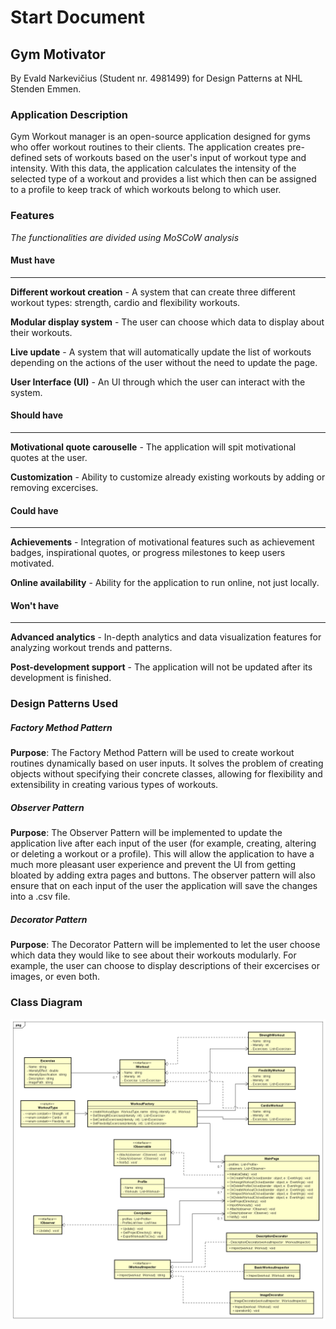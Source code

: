 # Start Document

## Gym Motivator

By Evald Narkevičius (Student nr. 4981499) for Design Patterns at NHL Stenden Emmen.

### Application Description

Gym Workout manager is an open-source application designed for gyms who offer workout routines to their clients. The application creates pre-defined sets of workouts based on the user's input of workout type and intensity. With this data, the application calculates the intensity of the selected type of a workout and provides a list which then can be assigned to a profile to keep track of which workouts belong to which user.

### Features
_The functionalities are divided using MoSCoW analysis_
#### Must have
---
**Different workout creation** - A system that can create three different workout types: strength, cardio and flexibility workouts.

**Modular display system** - The user can choose which data to display about their workouts.

**Live update** - A system that will automatically update the list of workouts depending on the actions of the user without the need to update the page.

**User Interface (UI)** - An UI through which the user can interact with the system.

#### Should have
---
**Motivational quote carouselle** - The application will spit motivational quotes at the user.

**Customization** - Ability to customize already existing workouts by adding or removing excercises.

#### Could have
---
**Achievements** - Integration of motivational features such as achievement badges, inspirational quotes, or progress milestones to keep users motivated.

**Online availability** - Ability for the application to run online, not just locally.

#### Won't have
---
**Advanced analytics** - In-depth analytics and data visualization features for analyzing workout trends and patterns.

**Post-development support** - The application will not be updated after its development is finished.

### Design Patterns Used
##### Factory Method Pattern
**Purpose**: The Factory Method Pattern will be used to create workout routines dynamically based on user inputs. It solves the problem of creating objects without specifying their concrete classes, allowing for flexibility and extensibility in creating various types of workouts.
##### Observer Pattern
**Purpose**: The Observer Pattern will be implemented to update the application live after each input of the user (for example, creating, altering or deleting a workout or a profile). This will allow the application to have a much more pleasant user experience and prevent the UI from getting bloated by adding extra pages and buttons. The observer pattern will also ensure that on each input of the user the application will save the changes into a .csv file.
##### Decorator Pattern
**Purpose**: The Decorator Pattern will be implemented to let the user choose which data they would like to see about their workouts modularly. For example, the user can choose to display descriptions of their excercises or images, or even both.
### Class Diagram
![Class diagram](./GymApplicationClassDiagram.png)
